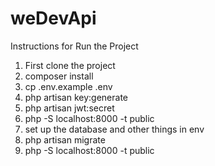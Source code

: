 # weDevApi
Instructions for Run the Project

1. First clone the project
2. composer install
3. cp .env.example .env
4. php artisan key:generate
5. php artisan jwt:secret
6. php -S localhost:8000 -t public
7. set up the database and other things in env
8. php artisan migrate
9. php -S localhost:8000 -t public
